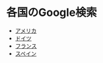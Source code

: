# 各国のGoogle検索
- [アメリカ](https://www.google.com/webhp?gl=us&hl=en&gws_rd=cr&pws=0)
- [ドイツ](https://www.google.com/webhp?gl=de&hl=de&gws_rd=cr&pws=0)
- [フランス](https://www.google.com/webhp?gl=fr&hl=fr&gws_rd=cr&pws=0)
- [スペイン](https://www.google.com/webhp?gl=es&hl=es&gws_rd=cr&pws=0)

